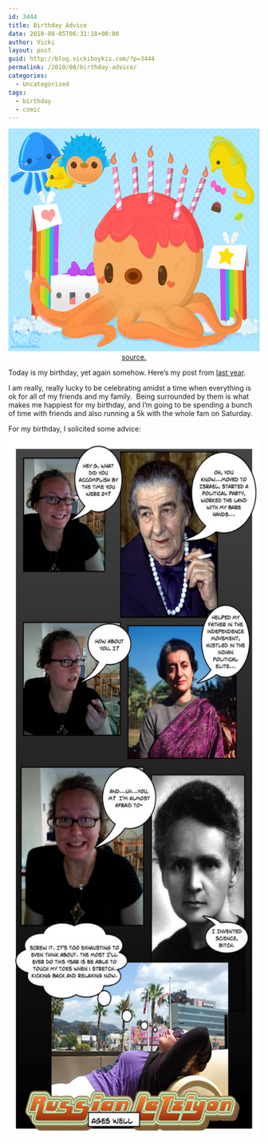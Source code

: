 ```yaml
---
id: 3444
title: Birthday Advice
date: 2010-08-05T06:31:18+00:00
author: Vicki
layout: post
guid: http://blog.vickiboykis.com/?p=3444
permalink: /2010/08/birthday-advice/
categories:
  - Uncategorized
tags:
  - birthday
  - comic
---
```

<p style="text-align: center;">
  <a href="https://raw.githubusercontent.com/veekaybee/wlb/gh-pages/assets/images/2010/08/bd321e61a05b4d7baf6b53e4b709d08e.png"><img class="aligncenter size-full wp-image-3445" title="bd321e61a05b4d7baf6b53e4b709d08e" src="https://raw.githubusercontent.com/veekaybee/wlb/gh-pages/assets/images/2010/08/bd321e61a05b4d7baf6b53e4b709d08e.png" alt="" width="578" height="447" /></a><a href="http://browse.deviantart.com/?qh=&section=&q=birthday#/d1utbxd">source. </a>
</p>

Today is my birthday, yet again somehow. Here&#8217;s my post from [last year](http://blog.vickiboykis.com/2009/08/05/the-victorian-error-birthday/).

I am really, really lucky to be celebrating amidst a time when everything is ok for all of my friends and my family.  Being surrounded by them is what makes me happiest for my birthday, and I&#8217;m going to be spending a bunch of time with friends and also running a 5k with the whole fam on Saturday.

For my birthday, I solicited some advice:

[<img class="aligncenter size-full wp-image-3446" title="Page_2" src="https://raw.githubusercontent.com/veekaybee/wlb/gh-pages/assets/images/2010/08/Page_2.jpg" alt="" width="600" height="1400" />](https://raw.githubusercontent.com/veekaybee/wlb/gh-pages/assets/images/2010/08/Page_2.jpg)